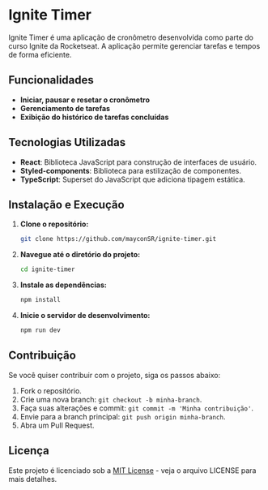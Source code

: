 # Ignite Timer

Ignite Timer é uma aplicação de cronômetro desenvolvida como parte do curso Ignite da Rocketseat. A aplicação permite gerenciar tarefas e tempos de forma eficiente.

## Funcionalidades

- **Iniciar, pausar e resetar o cronômetro**
- **Gerenciamento de tarefas**
- **Exibição do histórico de tarefas concluídas**

## Tecnologias Utilizadas

- **React**: Biblioteca JavaScript para construção de interfaces de usuário.
- **Styled-components**: Biblioteca para estilização de componentes.
- **TypeScript**: Superset do JavaScript que adiciona tipagem estática.

## Instalação e Execução

1. **Clone o repositório:**

   ```bash
   git clone https://github.com/mayconSR/ignite-timer.git
   ```
2. **Navegue até o diretório do projeto:**
   ```bash
   cd ignite-timer
   ```
3. **Instale as dependências:**
   ```bash
   npm install
   ```
4. **Inicie o servidor de desenvolvimento:**
   ```bash
   npm run dev
   ```
## Contribuição

Se você quiser contribuir com o projeto, siga os passos abaixo:

1. Fork o repositório.
2. Crie uma nova branch: `git checkout -b minha-branch`.
3. Faça suas alterações e commit: `git commit -m 'Minha contribuição'`.
4. Envie para a branch principal: `git push origin minha-branch`.
5. Abra um Pull Request.

## Licença

Este projeto é licenciado sob a [MIT License](https://opensource.org/licenses/MIT) - veja o arquivo LICENSE para mais detalhes.